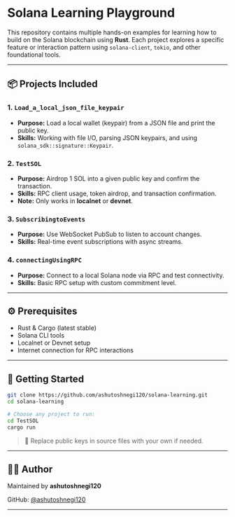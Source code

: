 # Solana Learning Playground

This repository contains multiple hands-on examples for learning how to build on the Solana blockchain using **Rust**. Each project explores a specific feature or interaction pattern using `solana-client`, `tokio`, and other foundational tools.

---

## 📦 Projects Included

### 1. `Load_a_local_json_file_keypair`
- **Purpose:** Load a local wallet (keypair) from a JSON file and print the public key.
- **Skills:** Working with file I/O, parsing JSON keypairs, and using `solana_sdk::signature::Keypair`.

### 2. `TestSOL`
- **Purpose:** Airdrop 1 SOL into a given public key and confirm the transaction.
- **Skills:** RPC client usage, token airdrop, and transaction confirmation.
- **Note:** Only works in **localnet** or **devnet**.

### 3. `SubscribingtoEvents`
- **Purpose:** Use WebSocket PubSub to listen to account changes.
- **Skills:** Real-time event subscriptions with async streams.

### 4. `connectingUsingRPC`
- **Purpose:** Connect to a local Solana node via RPC and test connectivity.
- **Skills:** Basic RPC setup with custom commitment level.

---

## ⚙️ Prerequisites

- Rust & Cargo (latest stable)
- Solana CLI tools
- Localnet or Devnet setup
- Internet connection for RPC interactions

---

## 🚀 Getting Started

```bash
git clone https://github.com/ashutoshnegi120/solana-learning.git
cd solana-learning

# Choose any project to run:
cd TestSOL
cargo run
```



> 🔐 Replace public keys in source files with your own if needed.



---

## 🙋‍♂️ Author

Maintained by **ashutoshnegi120**

GitHub: [@ashutoshnegi120](https://github.com/ashutoshnegi120)

---
